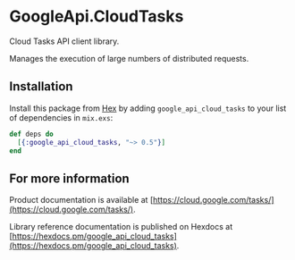 # GoogleApi.CloudTasks

Cloud Tasks API client library.

Manages the execution of large numbers of distributed requests.

## Installation

Install this package from [Hex](https://hex.pm) by adding
`google_api_cloud_tasks` to your list of dependencies in `mix.exs`:

```elixir
def deps do
  [{:google_api_cloud_tasks, "~> 0.5"}]
end
```

## For more information

Product documentation is available at [https://cloud.google.com/tasks/](https://cloud.google.com/tasks/).

Library reference documentation is published on Hexdocs at
[https://hexdocs.pm/google_api_cloud_tasks](https://hexdocs.pm/google_api_cloud_tasks).
